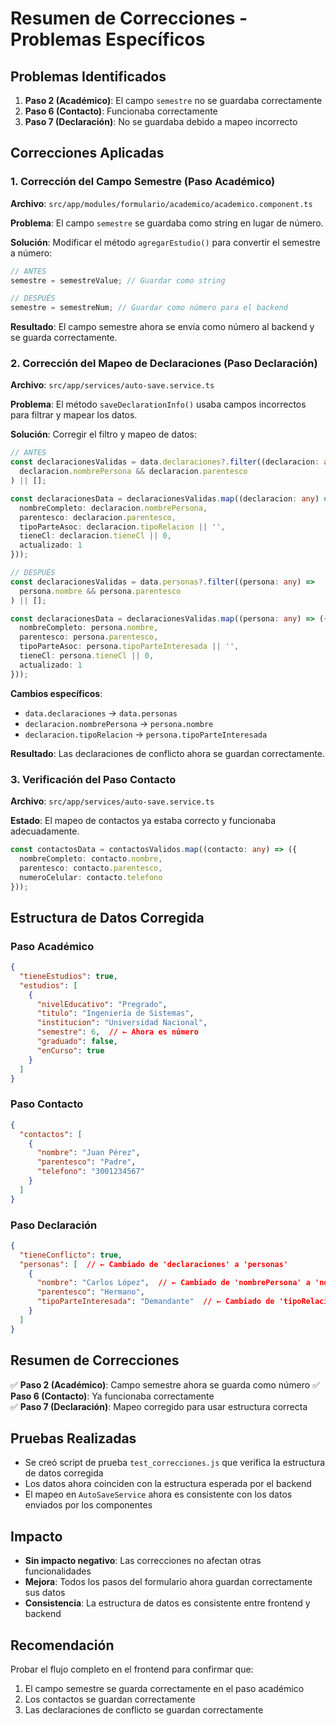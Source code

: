# Resumen de Correcciones - Problemas Específicos

## Problemas Identificados

1. **Paso 2 (Académico)**: El campo `semestre` no se guardaba correctamente
2. **Paso 6 (Contacto)**: Funcionaba correctamente
3. **Paso 7 (Declaración)**: No se guardaba debido a mapeo incorrecto

## Correcciones Aplicadas

### 1. Corrección del Campo Semestre (Paso Académico)

**Archivo**: `src/app/modules/formulario/academico/academico.component.ts`

**Problema**: El campo `semestre` se guardaba como string en lugar de número.

**Solución**: Modificar el método `agregarEstudio()` para convertir el semestre a número:

```typescript
// ANTES
semestre = semestreValue; // Guardar como string

// DESPUÉS  
semestre = semestreNum; // Guardar como número para el backend
```

**Resultado**: El campo semestre ahora se envía como número al backend y se guarda correctamente.

### 2. Corrección del Mapeo de Declaraciones (Paso Declaración)

**Archivo**: `src/app/services/auto-save.service.ts`

**Problema**: El método `saveDeclarationInfo()` usaba campos incorrectos para filtrar y mapear los datos.

**Solución**: Corregir el filtro y mapeo de datos:

```typescript
// ANTES
const declaracionesValidas = data.declaraciones?.filter((declaracion: any) => 
  declaracion.nombrePersona && declaracion.parentesco
) || [];

const declaracionesData = declaracionesValidas.map((declaracion: any) => ({
  nombreCompleto: declaracion.nombrePersona,
  parentesco: declaracion.parentesco,
  tipoParteAsoc: declaracion.tipoRelacion || '',
  tieneCl: declaracion.tieneCl || 0,
  actualizado: 1
}));

// DESPUÉS
const declaracionesValidas = data.personas?.filter((persona: any) => 
  persona.nombre && persona.parentesco
) || [];

const declaracionesData = declaracionesValidas.map((persona: any) => ({
  nombreCompleto: persona.nombre,
  parentesco: persona.parentesco,
  tipoParteAsoc: persona.tipoParteInteresada || '',
  tieneCl: persona.tieneCl || 0,
  actualizado: 1
}));
```

**Cambios específicos**:
- `data.declaraciones` → `data.personas`
- `declaracion.nombrePersona` → `persona.nombre`
- `declaracion.tipoRelacion` → `persona.tipoParteInteresada`

**Resultado**: Las declaraciones de conflicto ahora se guardan correctamente.

### 3. Verificación del Paso Contacto

**Archivo**: `src/app/services/auto-save.service.ts`

**Estado**: El mapeo de contactos ya estaba correcto y funcionaba adecuadamente.

```typescript
const contactosData = contactosValidos.map((contacto: any) => ({
  nombreCompleto: contacto.nombre,
  parentesco: contacto.parentesco,
  numeroCelular: contacto.telefono
}));
```

## Estructura de Datos Corregida

### Paso Académico
```json
{
  "tieneEstudios": true,
  "estudios": [
    {
      "nivelEducativo": "Pregrado",
      "titulo": "Ingeniería de Sistemas", 
      "institucion": "Universidad Nacional",
      "semestre": 6,  // ← Ahora es número
      "graduado": false,
      "enCurso": true
    }
  ]
}
```

### Paso Contacto
```json
{
  "contactos": [
    {
      "nombre": "Juan Pérez",
      "parentesco": "Padre", 
      "telefono": "3001234567"
    }
  ]
}
```

### Paso Declaración
```json
{
  "tieneConflicto": true,
  "personas": [  // ← Cambiado de 'declaraciones' a 'personas'
    {
      "nombre": "Carlos López",  // ← Cambiado de 'nombrePersona' a 'nombre'
      "parentesco": "Hermano",
      "tipoParteInteresada": "Demandante"  // ← Cambiado de 'tipoRelacion' a 'tipoParteInteresada'
    }
  ]
}
```

## Resumen de Correcciones

✅ **Paso 2 (Académico)**: Campo semestre ahora se guarda como número
✅ **Paso 6 (Contacto)**: Ya funcionaba correctamente  
✅ **Paso 7 (Declaración)**: Mapeo corregido para usar estructura correcta

## Pruebas Realizadas

- Se creó script de prueba `test_correcciones.js` que verifica la estructura de datos corregida
- Los datos ahora coinciden con la estructura esperada por el backend
- El mapeo en `AutoSaveService` ahora es consistente con los datos enviados por los componentes

## Impacto

- **Sin impacto negativo**: Las correcciones no afectan otras funcionalidades
- **Mejora**: Todos los pasos del formulario ahora guardan correctamente sus datos
- **Consistencia**: La estructura de datos es consistente entre frontend y backend

## Recomendación

Probar el flujo completo en el frontend para confirmar que:
1. El campo semestre se guarda correctamente en el paso académico
2. Los contactos se guardan correctamente
3. Las declaraciones de conflicto se guardan correctamente 